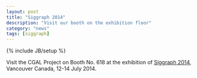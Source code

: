 ```yaml
---
layout: post
title: "Siggraph 2014"
description: "Visit our booth on the exhibition floor"
category: "news"
tags: [siggraph]
---
```

{% include JB/setup %}

Visit the CGAL Project on Booth No. 618 at the exhibition of <a href="http://s2014.siggraph.org/">Siggraph 2014</a>,
Vancouver Canada, 12-14 July 2014.
